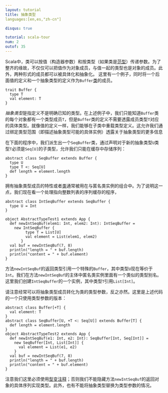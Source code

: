 ```yaml
---
layout: tutorial
title: 抽象类型
languages:[en,es,"zh-cn"]

disqus: true

tutorial: scala-tour
num: 2
outof: 35
---
```


Scala中，类可以按值（构造器参数）和按类型（如果类是[范型](generic-classes.html)）传递参数。为了整齐的缘故，不仅仅可以把值作为对象成员，与值一起的类型也是对象的成员。此外，两种形式的成员都可以被具体化和抽象化。
这里有一个例子，同时将一个后面值的定义和一个抽象类型的定义作为`Buffer`[类](traits.html)的成员。

    trait Buffer {
      type T
      val element: T
    }

*抽象类型*是指定义不是明确已知的类型。在上述例子中，我们只能知道`Buffer`类的每个对象都有一个类型成员`T`，但是`Buffer`类的定义不需要透露成员类型`T`对应的具体类型。就像值的定义一样，我们能够在子类中重载类型定义。这允许我们通过绑定类型范围（即描述抽象类型可能的具体实例）透露关于抽象类型的更多信息

在下面的程序中，我们派生出一个`SeqBuffer`类，通过声明对于新的抽象类型`U`类型`T`必须是`Seq[U]`的子类型，允许我们只能在缓存中存储序列：
 
    abstract class SeqBuffer extends Buffer {
      type U
      type T <: Seq[U]
      def length = element.length
    }
 
拥有抽象类型成员的特性或者[类](classes.html)通常被用在与匿名类实例的组合中。为了说明这一点，我们现在看一个处理指向整数列表的序列缓存的程序，
 
    abstract class IntSeqBuffer extends SeqBuffer {
      type U = Int
    }
    
    object AbstractTypeTest1 extends App {
      def newIntSeqBuf(elem1: Int, elem2: Int): IntSeqBuffer =
        new IntSeqBuffer {
             type T = List[U]
             val element = List(elem1, elem2)
           }
      val buf = newIntSeqBuf(7, 8)
      println("length = " + buf.length)
      println("content = " + buf.element)
    }

方法`newIntSeqBuf`的返回类型引用一个特殊的`Buffer`，其中类型`U`现在等价于`Int`。我们在方法`newIntSeqBuf`的主体中匿名类实例里面有一个类似的类型别名。这里我们创建`IntSeqBuffer`的一个实例，其中类型`T`引用`List[Int]`。

请注意经常可以将抽象类型成员转化为类的类型参数，反之亦然。这里是上述代码的一个只使用类型参数的版本：
 
    abstract class Buffer[+T] {
      val element: T
    }
    abstract class SeqBuffer[U, +T <: Seq[U]] extends Buffer[T] {
      def length = element.length
    }
    object AbstractTypeTest2 extends App {
      def newIntSeqBuf(e1: Int, e2: Int): SeqBuffer[Int, Seq[Int]] =
        new SeqBuffer[Int, List[Int]] {
          val element = List(e1, e2)
        }
      val buf = newIntSeqBuf(7, 8)
      println("length = " + buf.length)
      println("content = " + buf.element)
    }

注意我们这里必须使用[型变注释](variances.html)；否则我们不能隐藏方法`newIntSeqBuf`的返回对象的具体序列实现类型。此外，也有不能将抽象类型替换为类型参数的情况。

<a href="http://haoch.me" alt="译：陈浩"/>